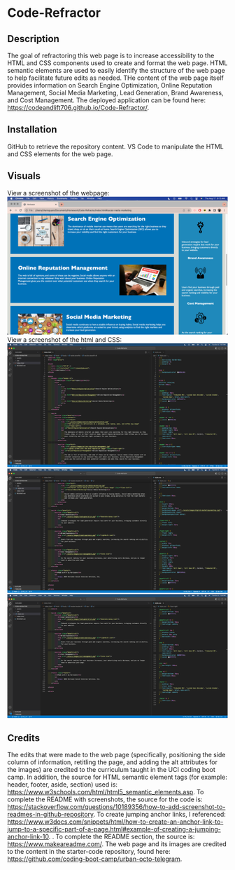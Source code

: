 # Code-Refractor

## Description
The goal of refractoring this web page is to increase accessibility to the HTML and CSS components used to create and format the web page. HTML semantic elements are used to easily identify the structure of the web page to help facilitate future edits as needed. THe content of the web page itself provides information on Search Engine Optimization, Online Reputation Management, Social Media Marketing, Lead Generation, Brand Awareness, and Cost Management. 
The deployed application can be found here: https://codeandlift706.github.io/Code-Refractor/.

## Installation
GitHub to retrieve the repository content. 
VS Code to manipulate the HTML and CSS elements for the web page.

## Visuals
View a screenshot of the webpage:
![ScreenShot of Horiseon page](./assets/screenshots/Screenshot-Horiseon.png)
View a screenshot of the html and CSS:
![ScreenShot of html and CSS](./assets/screenshots/htmlCssOneScreenshot.png)
![Second ScreenShot of html and CSS](./assets/screenshots/htmlCssTwoScreenshot.png)
![Third ScreenShot of html and CSS](./assets/screenshots/htmlCssThreeScreenshot.png)

## Credits
The edits that were made to the web page (specifically, positioning the side column of information, retitling the page, and adding the alt attributes for the images) are credited to the curriculum taught in the UCI coding boot camp. In addition, the source for HTML semantic element tags (for example: header, footer, aside, section) used is: https://www.w3schools.com/html/html5_semantic_elements.asp. To complete the README with screenshots, the source for the code is: https://stackoverflow.com/questions/10189356/how-to-add-screenshot-to-readmes-in-github-repository. To create jumping anchor links, I referenced: https://www.w3docs.com/snippets/html/how-to-create-an-anchor-link-to-jump-to-a-specific-part-of-a-page.html#example-of-creating-a-jumping-anchor-link-10.
. To complete the README section, the source is: https://www.makeareadme.com/.
The web page and its images are credited to the content in the starter-code repository, found here: https://github.com/coding-boot-camp/urban-octo-telegram.
